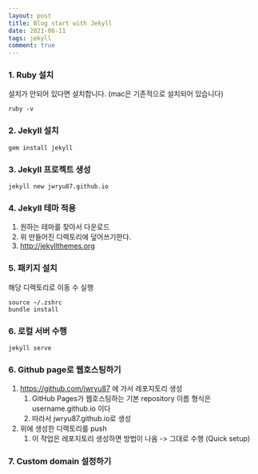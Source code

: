 ```yaml
---
layout: post
title: Blog start with Jekyll
date: 2021-06-11
tags: jekyll
comment: true
---
```


### 1. Ruby 설치

설치가 안되어 있다면 설치합니다.
(mac은 기존적으로 설치되어 있습니다)

```
ruby -v
```

### 2. Jekyll 설치

```
gem install jekyll
```

### 3. Jekyll 프로젝트 생성

```
jekyll new jwryu87.github.io
```

### 4. Jekyll 테마 적용

1. 원하는 테마를 찾아서 다운로드
2. 위 만들어진 디렉토리에 덮어쓰기한다.
3. http://jekyllthemes.org

### 5. 패키지 설치

해당 디렉토리로 이동 수 실행

```
source ~/.zshrc
bundle install
```

### 6. 로컬 서버 수행

```
jekyll serve
```

### 6. Github page로 웹호스팅하기

1. https://github.com/jwryu87 에 가서 레포지토리 생성
    1. GitHub Pages가 웹호스팅하는 기본 repository 이름 형식은 username.github.io 이다
    2. 따라서 jwryu87.github.io로 생성
2. 위에 생성한 디렉토리를 push
    1. 이 작업은 레포지토리 생성하면 방법이 나옴 -> 그대로 수행 (Quick setup)

### 7. Custom domain 설정하기
   
